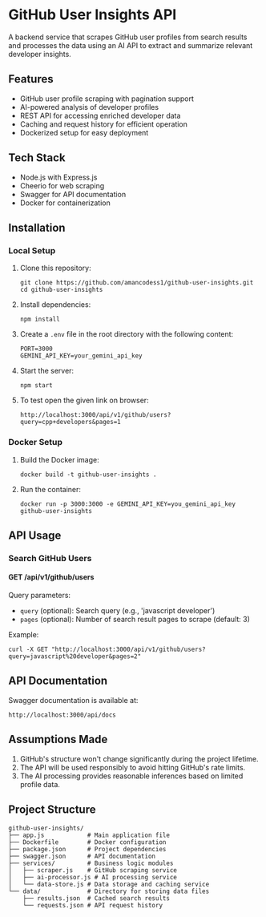 # GitHub User Insights API

A backend service that scrapes GitHub user profiles from search results and processes the data using an AI API to extract and summarize relevant developer insights.

## Features

- GitHub user profile scraping with pagination support
- AI-powered analysis of developer profiles
- REST API for accessing enriched developer data
- Caching and request history for efficient operation
- Dockerized setup for easy deployment

## Tech Stack

- Node.js with Express.js
- Cheerio for web scraping
- Swagger for API documentation
- Docker for containerization
## Installation

### Local Setup

1. Clone this repository:
   ```
   git clone https://github.com/amancodess1/github-user-insights.git
   cd github-user-insights
   ```

2. Install dependencies:
   ```
   npm install
   ```

3. Create a `.env` file in the root directory with the following content:
   ```
   PORT=3000
   GEMINI_API_KEY=your_gemini_api_key
   ```

4. Start the server:
   ```
   npm start
   ```
5. To test open the given link on browser: 
   ```
   http://localhost:3000/api/v1/github/users?query=cpp+developers&pages=1
   ```


### Docker Setup

1. Build the Docker image:
   ```
   docker build -t github-user-insights .
   ```

2. Run the container:
   ```
   docker run -p 3000:3000 -e GEMINI_API_KEY=you_gemini_api_key github-user-insights
   ```

## API Usage

### Search GitHub Users

#### GET /api/v1/github/users

Query parameters:
- `query` (optional): Search query (e.g., 'javascript developer')
- `pages` (optional): Number of search result pages to scrape (default: 3)

Example:
```
curl -X GET "http://localhost:3000/api/v1/github/users?query=javascript%20developer&pages=2"
```


## API Documentation

Swagger documentation is available at:
```
http://localhost:3000/api/docs
```

## Assumptions Made

1. GitHub's structure won't change significantly during the project lifetime.
2. The API will be used responsibly to avoid hitting GitHub's rate limits.
3. The AI processing provides reasonable inferences based on limited profile data.


## Project Structure

```
github-user-insights/
├── app.js            # Main application file
├── Dockerfile        # Docker configuration
├── package.json      # Project dependencies
├── swagger.json      # API documentation
├── services/         # Business logic modules
│   ├── scraper.js    # GitHub scraping service
│   ├── ai-processor.js # AI processing service
│   └── data-store.js # Data storage and caching service
└── data/             # Directory for storing data files
    ├── results.json  # Cached search results
    └── requests.json # API request history
```


